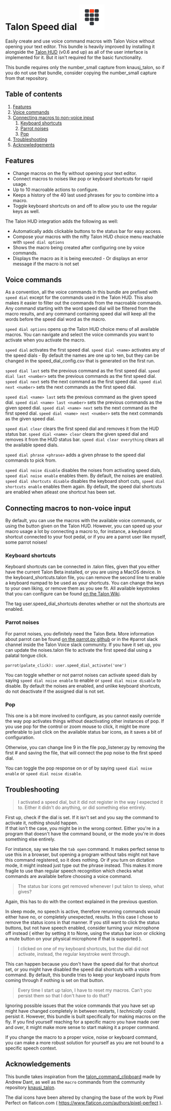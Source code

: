 Talon Speed dial ![Image of keypad](images/active_dial_two.png)
=====

Easily create and use voice command macros with Talon Voice without opening your text editor.
This bundle is heavily improved by installing it alongside the [Talon HUD](https://github.com/chaosparrot/talon_hud) (v0.6 and up) as all of the user interface is implemented for it. But it isn't required for the basic functionality.

This bundle requires only the number_small capture from knausj_talon, so if you do not use that bundle, consider copying the number_small capture from that repository.

## Table of contents
1. [Features](#features)
2. [Voice commands](#voice-commands)
3. [Connecting macros to non-voice input](#connecting-macros-to-non-voice-input)
    1. [Keyboard shortcuts](#keyboard-shortcuts)
    2. [Parrot noises](#parrot-noises)
    3. [Pop](#pop)
4. [Troubleshooting](#troubleshooting)
5. [Acknowledgements](#acknowledgements)

## Features

- Change macros on the fly without opening your text editor.
- Connect macros to noises like pop or keyboard shortcuts for rapid usage.
- Up to 10 macroable actions to configure.
- Keeps a history of the 40 last used phrases for you to combine into a macro.
- Toggle keyboard shortcuts on and off to allow you to use the regular keys as well.

The Talon HUD integration adds the following as well:

- Automatically adds clickable buttons to the status bar for easy access.
- Compose your macros with the nifty Talon HUD choice menu reachable with `speed dial options`
- Shows the macro being created after configuring one by voice commands.
- Displays the macro as it is being executed - Or displays an error message if the macro is not set

## Voice commands

As a convention, all the voice commands in this bundle are prefixed with `speed dial` except for the commands used in the Talon HUD.
This also makes it easier to filter out the commands from the macroable commands. Any command starting with the word speed dial will be filtered from the macro results, and any command containing speed dial will keep all the words before the speed dial word as the macro.

`speed dial options` opens up the Talon HUD choice menu of all available macros. You can navigate and select the voice commands you want to activate when you activate the macro.

`speed dial` activates the first speed dial.
`speed dial <name>` activates any of the speed dials - By default the names are one up to ten, but they can be changed in the speed_dial_config.csv that is generated on the first run.

`speed dial last` sets the previous command as the first speed dial.
`speed dial last <number>` sets the previous <number> commands as the first speed dial.
`speed dial next` sets the next command as the first speed dial.
`speed dial next <number>` sets the next <number> commands as the first speed dial.

`speed dial <name> last` sets the previous command as the given speed dial.
`speed dial <name> last <number>` sets the previous <number> commands as the given speed dial.
`speed dial <name> next` sets the next command as the first speed dial.
`speed dial <name> next <number>` sets the next <number> commands as the given speed dial.

`speed dial clear` clears the first speed dial and removes it from the HUD status bar.
`speed dial <name> clear` clears the given speed dial and removes it from the HUD status bar.
`speed dial clear everything` clears all the available speed dials.

`speed dial phrase <phrase>` adds a given phrase to the speed dial commands to pick from. 

`speed dial noise disable` disables the noises from activating speed dials, `speed dial noise enable` enables them. By default, the noises are enabled.  
`speed dial shortcuts disable` disables the keyboard short cuts, `speed dial shortcuts enable` enables them again. 
By default, the speed dial shortcuts are enabled when atleast one shortcut has been set.

## Connecting macros to non-voice input

By default, you can use the macros with the available voice commands, or using the button given on the Talon HUD. 
However, you can speed up your macro usage a lot by connecting a macro to, for instance, a keyboard shortcut connected to your foot pedal, or if you are a parrot user like myself, some parrot noises!

### Keyboard shortcuts

Keyboard shortcuts can be connected in .talon files, given that you either have the current Talon Beta installed, or you are using a MacOS device.
In the keyboard_shortcuts.talon file, you can remove the second line to enable a keyboard numpad to be used as your shortcuts.
You can change the keys to your own liking, or remove them as you see fit. All available keystrokes that you can configure can be found [on the Talon Wiki](https://talon.wiki/key_action/).

The tag user.speed_dial_shortcuts denotes whether or not the shortcuts are enabled.

### Parrot noises

For parrot noises, you definitely need the Talon Beta. More information about parrot can be found [on the parrot.py github]() or in the #parrot slack channel inside the Talon Voice slack community.
If you have it set up, you can update the noises.talon file to activate the first speed dial using a palatal tongue click.

```
parrot(palate_click): user.speed_dial_activate('one')
```

You can toggle whether or not parrot noises can activate speed dials by saying `speed dial noise enable` to enable or `speed dial noise disable` to disable.
By default the noises are enabled, and unlike keyboard shortcuts, do not deactivate if the assigned dial is not set.

### Pop

This one is a bit more involved to configure, as you cannot easily override the way pop activates things without deactivating other instances of pop.
If you use pop for the control or zoom mouse to click, it might be more preferable to just click on the available status bar icons, as it saves a bit of configuration.

Otherwise, you can change line 9 in the file pop_listener.py by removing the first # and saving the file, that will connect the pop noise to the first speed dial.

You can toggle the pop response on or of by saying `speed dial noise enable` or `speed dial noise disable`.

## Troubleshooting

> I activated a speed dial, but it did not register in the way I expected it to. Either it didn't do anything, or did something else entirely.

First up, check if the dial is set. If it isn't set and you say the command to activate it, nothing should happen.  
If that isn't the case, you might be in the wrong context. Either you're in a program that doesn't have the command bound, or the mode you're in does something else entirely.

For instance, say we take the `tab open` command. It makes perfect sense to use this in a browser, but opening a program without tabs might not have this command registered, so it does nothing. Or if you turn on dictation mode, it might instead just type out the phrase instead. This makes it more fragile to use than regular speech recognition which checks what commands are available before choosing a voice command.

> The status bar icons get removed whenever I put talon to sleep, what gives? 

Again, this has to do with the context explained in the previous question.  

In sleep mode, no speech is active, therefore rerunning commands would either have no, or completely unexpected, results. In this case I chose to remove the status icons in that manner. If you still want to click the status buttons, but not have speech enabled, consider turning your microphone off instead ( either by setting it to None, using the status bar icon or clicking a mute button on your physical microphone if that is supported ).

> I clicked on one of my keyboard shortcuts, but the dial did not activate, instead, the regular keystroke went through.

This can happen because you don't have the speed dial for that shortcut set, or you might have disabled the speed dial shortcuts with a voice command. By default, this bundle tries to keep your keyboard inputs from coming through if nothing is set on that button.

> Every time I start up talon, I have to reset my macros. Can't you persist them so that I don't have to do that?

Ignoring possible issues that the voice commands that you have set up might have changed completely in between restarts, I *technically* could persist it. However, this bundle is built specifically for making macros on the fly. If you find yourself reaching for a specific macro you have made over and over, it might make more sense to start making it a proper command.  

If you change the macro to a proper voice, noise or keyboard command, you can make a more robust solution for yourself as you are not bound to a specific speech context.

## Acknowledgements

This bundle takes inspiration from the [talon_command_clipboard](https://github.com/AndrewDant/talon_command_clipboard) made by Andrew Dant, as well as the `macro` commands from the community repository [knausj_talon](https://github.com/knausj85/knausj_talon).

The dial icons have been altered by changing the base of the work by Pixel Perfect on flaticon.com ( https://www.flaticon.com/authors/pixel-perfect ).